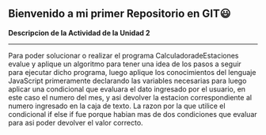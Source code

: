 ## Bienvenido a mi primer Repositorio en GIT:smiley:
**Descripcion de la Actividad de la Unidad 2**
***
Para poder solucionar o realizar el programa CalculadoradeEstaciones evalue y aplique un algoritmo para tener una idea de los pasos a seguir para ejecutar dicho programa, luego aplique los conocimientos del lenguaje JavaScript primeramente declarando las variables necesarias para luego aplicar una condicional que evaluara el dato ingresado por el usuario, en este caso el numero del mes,  y asi devolver la estacion correspondiente al numero ingresado en la caja de texto. La razon por la que utilice el condicional if else if fue porque habian mas de dos condiciones que evaluar para asi poder devolver el valor correcto.